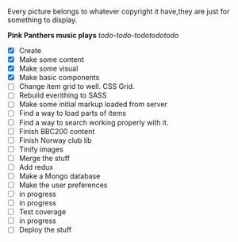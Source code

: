 Every picture belongs to whatever copyright it have,they are just for something to display.


**Pink Panthers music plays**
_todo-todo-todotodotodo_

- [X] Create
- [X] Make some content
- [X] Make some visual
- [X] Make basic components
- [ ] Change item grid to well. CSS Grid.
- [ ] Rebuild everithing to SASS
- [ ] Make some initial markup loaded from server
- [ ] Find a way to load parts of items
- [ ] Find a way to search working properly with it.
- [ ] Finish BBC200 content
- [ ] Finish Norway club lib
- [ ] Tinify images
- [ ] Merge the stuff
- [ ] Add redux
- [ ] Make a Mongo database
- [ ] Make the user preferences
- [ ] in progress
- [ ] in progress
- [ ] Test coverage
- [ ] in progress
- [ ] Deploy the stuff
